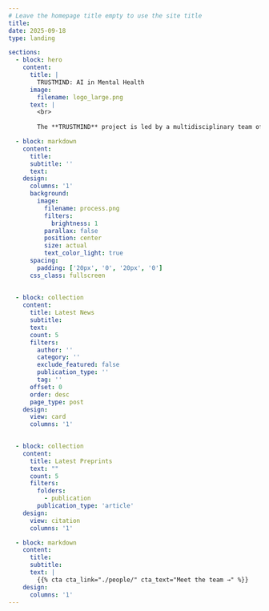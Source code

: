 ```yaml
---
# Leave the homepage title empty to use the site title
title:
date: 2025-09-18
type: landing

sections:
  - block: hero
    content:
      title: |
        TRUSTMIND: AI in Mental Health
      image:
        filename: logo_large.png
      text: |
        <br>
        
        The **TRUSTMIND** project is led by a multidisciplinary team of scientists to investigate the pitfalls and challenges of using medical AI in the context of mental health.

  - block: markdown
    content:
      title:
      subtitle: ''
      text:
    design:
      columns: '1'
      background:
        image: 
          filename: process.png
          filters:
            brightness: 1
          parallax: false
          position: center
          size: actual
          text_color_light: true
      spacing:
        padding: ['20px', '0', '20px', '0']
      css_class: fullscreen
    
  
  - block: collection
    content:
      title: Latest News
      subtitle:
      text:
      count: 5
      filters:
        author: ''
        category: ''
        exclude_featured: false
        publication_type: ''
        tag: ''
      offset: 0
      order: desc
      page_type: post
    design:
      view: card
      columns: '1'
  

  - block: collection
    content:
      title: Latest Preprints
      text: ""
      count: 5
      filters:
        folders:
          - publication
        publication_type: 'article'
    design:
      view: citation
      columns: '1'

  - block: markdown
    content:
      title:
      subtitle:
      text: |
        {{% cta cta_link="./people/" cta_text="Meet the team →" %}}
    design:
      columns: '1'
---
```

